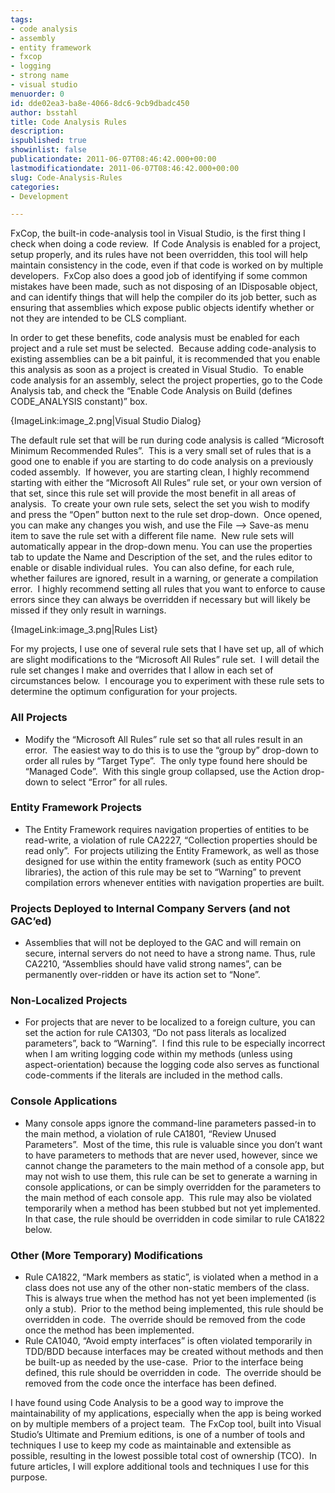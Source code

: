 ```yaml
---
tags:
- code analysis
- assembly
- entity framework
- fxcop
- logging
- strong name
- visual studio
menuorder: 0
id: dde02ea3-ba8e-4066-8dc6-9cb9dbadc450
author: bsstahl
title: Code Analysis Rules
description: 
ispublished: true
showinlist: false
publicationdate: 2011-06-07T08:46:42.000+00:00
lastmodificationdate: 2011-06-07T08:46:42.000+00:00
slug: Code-Analysis-Rules
categories:
- Development

---
```

FxCop, the built-in code-analysis tool in Visual Studio, is the first thing I check when doing a code review.  If Code Analysis is enabled for a project, setup properly, and its rules have not been overridden, this tool will help maintain consistency in the code, even if that code is worked on by multiple developers.  FxCop also does a good job of identifying if some common mistakes have been made, such as not disposing of an IDisposable object, and can identify things that will help the compiler do its job better, such as ensuring that assemblies which expose public objects identify whether or not they are intended to be CLS compliant.

In order to get these benefits, code analysis must be enabled for each project and a rule set must be selected.  Because adding code-analysis to existing assemblies can be a bit painful, it is recommended that you enable this analysis as soon as a project is created in Visual Studio.  To enable code analysis for an assembly, select the project properties, go to the Code Analysis tab, and check the “Enable Code Analysis on Build (defines CODE_ANALYSIS constant)” box.

{ImageLink:image_2.png|Visual Studio Dialog}

The default rule set that will be run during code analysis is called “Microsoft Minimum Recommended Rules”.  This is a very small set of rules that is a good one to enable if you are starting to do code analysis on a previously coded assembly.  If however, you are starting clean, I highly recommend starting with either the “Microsoft All Rules” rule set, or your own version of that set, since this rule set will provide the most benefit in all areas of analysis.  To create your own rule sets, select the set you wish to modify and press the “Open” button next to the rule set drop-down.  Once opened, you can make any changes you wish, and use the File –> Save-as menu item to save the rule set with a different file name.  New rule sets will automatically appear in the drop-down menu. You can use the properties tab to update the Name and Description of the set, and the rules editor to enable or disable individual rules.  You can also define, for each rule, whether failures are ignored, result in a warning, or generate a compilation error.  I highly recommend setting all rules that you want to enforce to cause errors since they can always be overridden if necessary but will likely be missed if they only result in warnings.

{ImageLink:image_3.png|Rules List}

For my projects, I use one of several rule sets that I have set up, all of which are slight modifications to the “Microsoft All Rules” rule set.  I will detail the rule set changes I make and overrides that I allow in each set of circumstances below.  I encourage you to experiment with these rule sets to determine the optimum configuration for your projects.

### All Projects

* Modify the “Microsoft All Rules” rule set so that all rules result in an error.  The easiest way to do this is to use the “group by” drop-down to order all rules by “Target Type”.  The only type found here should be “Managed Code”.  With this single group collapsed, use the Action drop-down to select “Error” for all rules.

### Entity Framework Projects

* The Entity Framework requires navigation properties of entities to be read-write, a violation of rule CA2227, “Collection properties should be read only”.  For projects utilizing the Entity Framework, as well as those designed for use within the entity framework (such as entity POCO libraries), the action of this rule may be set to “Warning” to prevent compilation errors whenever entities with navigation properties are built.

### Projects Deployed to Internal Company Servers (and not GAC’ed)

* Assemblies that will not be deployed to the GAC and will remain on secure, internal servers do not need to have a strong name. Thus, rule CA2210, “Assemblies should have valid strong names”, can be permanently over-ridden or have its action set to “None”.

### Non-Localized Projects

* For projects that are never to be localized to a foreign culture, you can set the action for rule CA1303, “Do not pass literals as localized parameters”, back to “Warning”.  I find this rule to be especially incorrect when I am writing logging code within my methods (unless using aspect-orientation) because the logging code also serves as functional code-comments if the literals are included in the method calls.

### Console Applications

* Many console apps ignore the command-line parameters passed-in to the main method, a violation of rule CA1801, “Review Unused Parameters”.  Most of the time, this rule is valuable since you don’t want to have parameters to methods that are never used, however, since we cannot change the parameters to the main method of a console app, but may not wish to use them, this rule can be set to generate a warning in console applications, or can be simply overridden for the parameters to the main method of each console app.  This rule may also be violated temporarily when a method has been stubbed but not yet implemented.  In that case, the rule should be overridden in code similar to rule CA1822 below.

### Other (More Temporary) Modifications

* Rule CA1822, “Mark members as static”, is violated when a method in a class does not use any of the other non-static members of the class.  This is always true when the method has not yet been implemented (is only a stub).  Prior to the method being implemented, this rule should be overridden in code.  The override should be removed from the code once the method has been implemented.
* Rule CA1040, “Avoid empty interfaces” is often violated temporarily in TDD/BDD because interfaces may be created without methods and then be built-up as needed by the use-case.  Prior to the interface being defined, this rule should be overridden in code.  The override should be removed from the code once the interface has been defined.

I have found using Code Analysis to be a good way to improve the maintainability of my applications, especially when the app is being worked on by multiple members of a project team.  The FxCop tool, built into Visual Studio’s Ultimate and Premium editions, is one of a number of tools and techniques I use to keep my code as maintainable and extensible as possible, resulting in the lowest possible total cost of ownership (TCO).  In future articles, I will explore additional tools and techniques I use for this purpose.